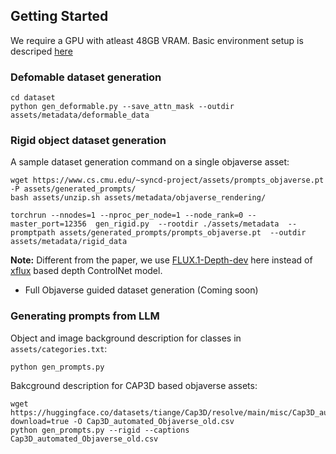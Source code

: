## Getting Started

We require a GPU with atleast 48GB VRAM. Basic environment setup is descriped [here](https://github.com/nupurkmr9/syncd-project/blob/main/README.md#getting-started)

### Defomable dataset generation

```
cd dataset
python gen_deformable.py --save_attn_mask --outdir assets/metadata/deformable_data 
```

### Rigid object dataset generation

A sample dataset generation command on a single objaverse asset: 

```
wget https://www.cs.cmu.edu/~syncd-project/assets/prompts_objaverse.pt -P assets/generated_prompts/
bash assets/unzip.sh assets/metadata/objaverse_rendering/

torchrun --nnodes=1 --nproc_per_node=1 --node_rank=0 --master_port=12356  gen_rigid.py  --rootdir ./assets/metadata  --promptpath assets/generated_prompts/prompts_objaverse.pt  --outdir assets/metadata/rigid_data

```

<strong>Note:</strong> Different from the paper, we use [FLUX.1-Depth-dev](https://huggingface.co/black-forest-labs/FLUX.1-Depth-dev) here instead of [xflux](https://github.com/XLabs-AI/x-flux) based depth ControlNet model.


* Full Objaverse guided dataset generation (Coming soon)

### Generating prompts from LLM

Object and image background description for classes in `assets/categories.txt`:
```
python gen_prompts.py 
```


Bakcground description for CAP3D based objaverse assets:
```
wget https://huggingface.co/datasets/tiange/Cap3D/resolve/main/misc/Cap3D_automated_Objaverse_old.csv?download=true -O Cap3D_automated_Objaverse_old.csv
python gen_prompts.py --rigid --captions Cap3D_automated_Objaverse_old.csv
```